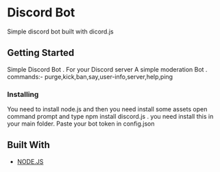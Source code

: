 # Discord Bot

Simple discord bot built with dicord.js

## Getting Started

Simple Discord Bot . For your Discord server A simple moderation Bot . 
commands:- purge,kick,ban,say,user-info,server,help,ping 

### Installing

You need to install node.js and then you need install some assets open command prompt and type npm install discord.js . you need install this in your main folder. Paste your bot token in config.json

## Built With

* [NODE.JS](https://nodejs.org/en/)

